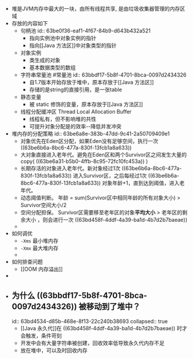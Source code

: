 - 堆是JVM内存中最大的一块，由所有线程共享, 是由垃圾收集器管理的内存区域
- 存放的内容如下
	- 句柄池
	  id:: 63be0f36-eaf1-4f67-84b9-d643b432a521
		- 指向实例池中对象实例的指针
		- 指向[[Java 方法区]]中对象类型的指针
	- 对象实例
		- 类生成的对象
		- 基本数据类型的数组
	- 字符串常量池 #常量池
	  id:: 63bbdf17-5b8f-4701-8bca-0097d2434326
		- 自1.7版本开始存放于堆中，原本存放于[[Java 方法区]]
		- 存储的是string的直接引用，是一张table
	- 静态变量
		- 被 static 修饰的变量，原本存放于[[Java 方法区]]
	- 线程分配缓冲区 Thread Local Allocation Buffer
		- 线程私有，但不影响堆的共性
		- 可提升对象分配是的效率--降低并发冲突
- 堆内存的分配策略
  id:: 63be6a8e-383b-47dd-9c41-2a50709409e1
	- 对象优先在Eden区分配，如果Eden没有足够空间，执行一次 ((63be6b6a-8bc6-477a-830f-13fcb1a8a633))
	- 大对象直接进入老年代。避免在Eden区和两个Survivor区之间发生大量的copy( ((63be6a31-b5b0-4ffb-8c95-72fc10fc453a)) )
	- 长期存活的对象进入老年代。新对象经过1次 ((63be6b6a-8bc6-477a-830f-13fcb1a8a633)) 进入Survivor区，之后每经过1次 ((63be6b6a-8bc6-477a-830f-13fcb1a8a633)) 对象年龄+1，直到达到阈值，进入老年代。
	- 动态阈值判断。 年龄 = sum(Survivor区中相同年龄的所有对象大小) > Survivor空间大小/2
	- 空间分配担保。 Survivor区需要移至老年区的对象**平均大小** > 老年区的剩余大小 ，则会进行一次 ((63bd458f-4ddf-4a39-ba1d-4b7d2b7baeae))
	-
- 如何调优
	- `-Xms` 最小堆内存
	- `-Xmx` 最大堆内存
	-
- 如何排查问题
	- [[OOM 内存溢出]]
-
- ## 为什么 ((63bbdf17-5b8f-4701-8bca-0097d2434326)) 被移动到了堆中？
  id:: 63bd4534-d85b-468e-8f13-22c240b38693
  collapsed:: true
	- [[Java 永久代]]在 ((63bd458f-4ddf-4a39-ba1d-4b7d2b7baeae)) 时才会触发，条件苛刻
	- 开发中会有大量字符串被创建，回收效率低导致永久代内存不足
	- 放在堆中，可以及时回收内存